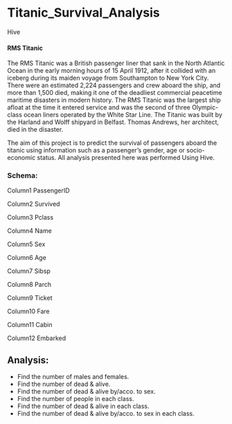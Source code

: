 # Titanic_Survival_Analysis
Hive 
#### RMS Titanic
The RMS Titanic was a British passenger liner that sank in the North Atlantic Ocean in the early morning hours of 15 April 1912, after it collided with an iceberg during its maiden voyage from Southampton to New York City. There were an estimated 2,224 passengers and crew aboard the ship, and more than 1,500 died, making it one of the deadliest commercial peacetime maritime disasters in modern history. The RMS Titanic was the largest ship afloat at the time it entered service and was the second of three Olympic-class ocean liners operated by the White Star Line. The Titanic was built by the Harland and Wolff shipyard in Belfast. Thomas Andrews, her architect, died in the disaster.

The aim of this project is to predict the survival of passengers aboard the titanic using information such as a passenger’s gender, age or socio-economic status. All analysis presented here was performed Using Hive.

### Schema:

Column1		PassengerID

Column2		Survived

Column3		Pclass

Column4		Name

Column5		Sex

Column6		Age

Column7		Sibsp

Column8		Parch

Column9		Ticket

Column10	Fare

Column11	Cabin

Column12	Embarked

## Analysis:

* Find the number of males and females.
* Find the number of dead & alive.
* Find the number of dead & alive by/acco. to sex.
* Find the number of people in each class.
* Find the number of dead & alive in each class.
* Find the number of dead & alive by/acco. to sex in each class.

